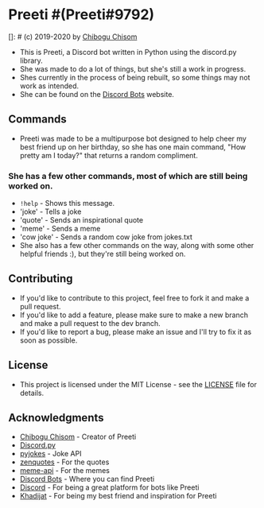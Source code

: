 # Preeti #(Preeti#9792)

[]: # (c) 2019-2020 by [Chibogu Chisom](https://github.com/raeeceip)

- This is Preeti, a Discord bot written in Python using the discord.py library.
- She was made to do a lot of things, but she's still a work in progress.
- Shes currently in the process of being rebuilt, so some things may not work as intended.
- She can be found on the [Discord Bots](https://discordbots.org/bot/966103472074281070) website.

## Commands

- Preeti was made to be a multipurpose bot designed to help cheer my best friend up on her birthday, so she has one main command, "How pretty am I today?" that returns a random compliment.

### She has a few other commands, most of which are still being worked on.

- `!help` - Shows this message.
- 'joke' - Tells a joke
- 'quote' - Sends an inspirational quote
- 'meme' - Sends a meme
- 'cow joke' - Sends a random cow joke from jokes.txt
- She also has a few other commands on the way, along with some other helpful friends :), but they're still being worked on.

## Contributing

- If you'd like to contribute to this project, feel free to fork it and make a pull request.
- If you'd like to add a feature, please make sure to make a new branch and make a pull request to the dev branch.
- If you'd like to report a bug, please make an issue and I'll try to fix it as soon as possible.

## License

- This project is licensed under the MIT License - see the [LICENSE](LICENSE) file for details.

## Acknowledgments

- [Chibogu Chisom](https://raeeceip.github.io) - Creator of Preeti
- [Discord.py](https://discordpy.readthedocs.io/en/stable/)
- [pyjokes](https://pypi.org/project/pyjokes/) - Joke API
- [zenquotes](https://zenquotes.io/api/random) - For the quotes
- [meme-api](https://meme-api.herokuapp.com/gimme) - For the memes
- [Discord Bots](https://discordbots.org/bot/966103472074281070) - Where you can find Preeti
- [Discord](https://discord.com/) - For being a great platform for bots like Preeti
- [Khadijat]() - For being my best friend and inspiration for Preeti
